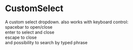 # CustomSelect
A custom select dropdown.
also works with keyboard control: <br/>
spacebar to open/close <br/>
enter to select and close <br/>
escape to close <br/>
and possibility to search by typed phrase <br/>
